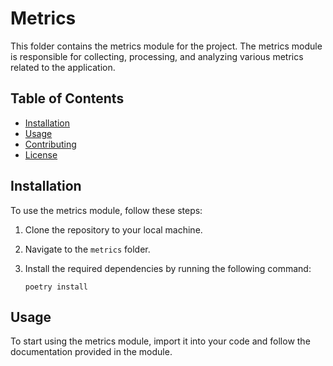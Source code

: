 # Metrics

This folder contains the metrics module for the project. The metrics module is responsible for collecting, processing, and analyzing various metrics related to the application.

## Table of Contents

- [Installation](#installation)
- [Usage](#usage)
- [Contributing](#contributing)
- [License](#license)

## Installation

To use the metrics module, follow these steps:

1. Clone the repository to your local machine.
2. Navigate to the `metrics` folder.
3. Install the required dependencies by running the following command:

    ```shell
    poetry install
    ```

## Usage

To start using the metrics module, import it into your code and follow the documentation provided in the module.

